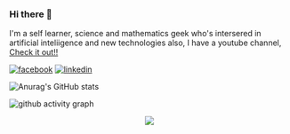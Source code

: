### Hi there 👋

I'm a self learner, science and mathematics geek who's intersered in artificial inteliigence and new technologies also, I have a youtube channel, [Check it out!!](https://www.youtube.com/channel/UCZvWQXR6esqwPouDn7-NCkg)
<!--
**miretteamin/miretteamin** is a ✨ _special_ ✨ repository because its `README.md` (this file) appears on your GitHub profile.

Here are some ideas to get you started:

- 🔭 I’m currently working on ...
- 🌱 I’m currently learning ...
- 👯 I’m looking to collaborate on ...
- 🤔 I’m looking for help with ...
- 💬 Ask me about ...
- 📫 How to reach me: ...
- 😄 Pronouns: ...
- ⚡ Fun fact: ...
-->

[![facebook](https://cloud.githubusercontent.com/assets/17016297/18839836/0a06deb4-83d2-11e6-8078-1d0974af0f63.png)][1]
[![linkedin](https://cloud.githubusercontent.com/assets/17016297/18839848/0fc7e74e-83d2-11e6-8c6a-277fc9d6e067.png)][2]


[1]: https://www.facebook.com/miretteamindanial/
[2]: https://www.linkedin.com/in/mirette-amin-439b0281/


![Anurag's GitHub stats](https://github-readme-stats.vercel.app/api?username=miretteamin&show_icons=true&theme=radical)

![github activity graph](https://activity-graph.herokuapp.com/graph?username=miretteamin&theme=dracula&layout=compact&title_color=FF69B4&hide_border=true&area=true)
</div>
 
<div align="center">
<img src="https://github-readme-stats.vercel.app/api/top-langs/?username=miretteamin&layout=compact&theme=react&count_private=false" />
</div>

